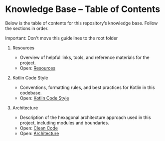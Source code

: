 # Knowledge Base – Table of Contents

Below is the table of contents for this repository’s knowledge base. Follow the sections in order.

Important: Don't move this guidelines to the root folder

1. Resources
   - Overview of helpful links, tools, and reference materials for the project.
   - Open: [Resources](./resources.md)

2. Kotlin Code Style
   - Conventions, formatting rules, and best practices for Kotlin in this codebase.
   - Open: [Kotlin Code Style](./kotlin-code-style.md)

3. Architecture
   - Description of the hexagonal architecture approach used in this project, including modules and boundaries.
   - Open: [Clean Code](./clean-code.md)
   - Open: [Architecture](./architecture.md)
